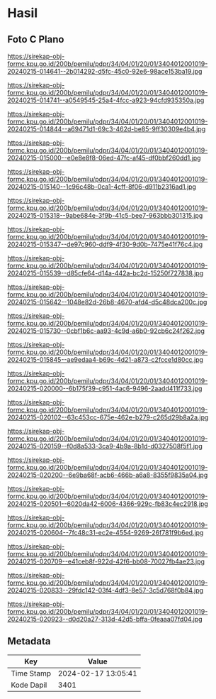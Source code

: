 # Hasil

## Foto C Plano

https://sirekap-obj-formc.kpu.go.id/200b/pemilu/pdpr/34/04/01/20/01/3404012001019-20240215-014641--2b014292-d5fc-45c0-92e6-98ace153ba19.jpg

https://sirekap-obj-formc.kpu.go.id/200b/pemilu/pdpr/34/04/01/20/01/3404012001019-20240215-014741--a0549545-25a4-4fcc-a923-94cfd935350a.jpg

https://sirekap-obj-formc.kpu.go.id/200b/pemilu/pdpr/34/04/01/20/01/3404012001019-20240215-014844--a69471d1-69c3-462d-be85-9ff30309e4b4.jpg

https://sirekap-obj-formc.kpu.go.id/200b/pemilu/pdpr/34/04/01/20/01/3404012001019-20240215-015000--e0e8e8f8-06ed-47fc-af45-df0bbf260dd1.jpg

https://sirekap-obj-formc.kpu.go.id/200b/pemilu/pdpr/34/04/01/20/01/3404012001019-20240215-015140--1c96c48b-0ca1-4cff-8f06-d911b2316ad1.jpg

https://sirekap-obj-formc.kpu.go.id/200b/pemilu/pdpr/34/04/01/20/01/3404012001019-20240215-015318--9abe684e-3f9b-41c5-bee7-963bbb301315.jpg

https://sirekap-obj-formc.kpu.go.id/200b/pemilu/pdpr/34/04/01/20/01/3404012001019-20240215-015347--de97c960-ddf9-4f30-9d0b-7475e41f76c4.jpg

https://sirekap-obj-formc.kpu.go.id/200b/pemilu/pdpr/34/04/01/20/01/3404012001019-20240215-015539--d85cfe64-d14a-442a-bc2d-15250f727838.jpg

https://sirekap-obj-formc.kpu.go.id/200b/pemilu/pdpr/34/04/01/20/01/3404012001019-20240215-015642--1048e82d-26b8-4670-afd4-d5c48dca200c.jpg

https://sirekap-obj-formc.kpu.go.id/200b/pemilu/pdpr/34/04/01/20/01/3404012001019-20240215-015730--0cbf1b6c-aa93-4c9d-a6b0-92cb6c24f262.jpg

https://sirekap-obj-formc.kpu.go.id/200b/pemilu/pdpr/34/04/01/20/01/3404012001019-20240215-015845--ae9edaa4-b69c-4d21-a873-c2fcce1d80cc.jpg

https://sirekap-obj-formc.kpu.go.id/200b/pemilu/pdpr/34/04/01/20/01/3404012001019-20240215-020000--6b175f39-c951-4ac6-9496-2aadd411f733.jpg

https://sirekap-obj-formc.kpu.go.id/200b/pemilu/pdpr/34/04/01/20/01/3404012001019-20240215-020102--63c453cc-675e-462e-b279-c265d29b8a2a.jpg

https://sirekap-obj-formc.kpu.go.id/200b/pemilu/pdpr/34/04/01/20/01/3404012001019-20240215-020159--f0d8a533-3ca9-4b9a-8b1d-d0327508f5f1.jpg

https://sirekap-obj-formc.kpu.go.id/200b/pemilu/pdpr/34/04/01/20/01/3404012001019-20240215-020200--6e9ba68f-acb6-466b-a6a8-8355f9835a04.jpg

https://sirekap-obj-formc.kpu.go.id/200b/pemilu/pdpr/34/04/01/20/01/3404012001019-20240215-020501--6020da42-6006-4366-929c-fb83c4ec2918.jpg

https://sirekap-obj-formc.kpu.go.id/200b/pemilu/pdpr/34/04/01/20/01/3404012001019-20240215-020604--7fc48c31-ec2e-4554-9269-26f781f9b6ed.jpg

https://sirekap-obj-formc.kpu.go.id/200b/pemilu/pdpr/34/04/01/20/01/3404012001019-20240215-020709--e41ceb8f-922d-42f6-bb08-70027fb4ae23.jpg

https://sirekap-obj-formc.kpu.go.id/200b/pemilu/pdpr/34/04/01/20/01/3404012001019-20240215-020833--29fdc142-03f4-4df3-8e57-3c5d768f0b84.jpg

https://sirekap-obj-formc.kpu.go.id/200b/pemilu/pdpr/34/04/01/20/01/3404012001019-20240215-020923--d0d20a27-313d-42d5-bffa-0feaaa07fd04.jpg


## Metadata

| Key        | Value               |
| ---------- | ------------------- |
| Time Stamp | 2024-02-17 13:05:41 |
| Kode Dapil | 3401                |



